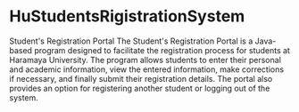 # HuStudentsRigistrationSystem

Student's Registration Portal
The Student's Registration Portal is a Java-based program designed 
to facilitate the registration process for students at Haramaya University. 
The program allows students to enter their personal and academic information,
view the entered information, make corrections if necessary, and finally submit their registration details. 
The portal also provides an option for registering another student or logging out of the system.
